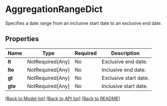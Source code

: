 # AggregationRangeDict

Specifies a date range from an inclusive start date to an exclusive end date.

## Properties
| Name | Type | Required | Description |
| ------------ | ------------- | ------------- | ------------- |
**lt** | NotRequired[Any] | No | Exclusive end date. |
**lte** | NotRequired[Any] | No | Inclusive end date. |
**gt** | NotRequired[Any] | No | Exclusive start date. |
**gte** | NotRequired[Any] | No | Inclusive start date. |


[[Back to Model list]](../../../README.md#models-v2-link) [[Back to API list]](../../../README.md#apis-v2-link) [[Back to README]](../../../README.md)
